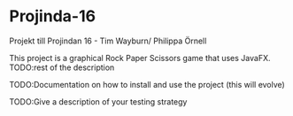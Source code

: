 # Projinda-16
Projekt till Projindan 16 - Tim Wayburn/ Philippa Örnell

This project is a graphical Rock Paper Scissors game that uses JavaFX.
TODO:rest of the description

TODO:Documentation on how to install and use the project (this will evolve)

TODO:Give a description of your testing strategy
